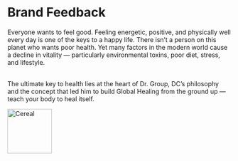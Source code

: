 # Brand Feedback
<head>
<script>
  window.CROWDSMART_TOKEN_USER = {
    token: 'new_testing6'
  },
  window.CROWDSMART_EMBED_CONFIG = {
    crowdSmartConfig: {
      cta: {
  completed: 'Revisit',
  continue: 'Continue',
  loggedOut: 'Loading',
  start: 'Start',
},
      evaluation: {
        showSuccess:false
      },
    }
  }

</script>
<script>
(() => {
  window.addEventListener('message', event => {
    if (event.data === 'EVAL_SUCCESS') {
window.alert("done!");
    }
  })
})();
</script>
</head>
<html>
<body>
<p></p>


<p>Everyone wants to feel good. Feeling energetic, positive, and physically well every day is one of the keys to a happy life. There isn’t a person on this planet who wants poor health. Yet many factors in the modern world cause a decline in vitality — particularly environmental toxins, poor diet, stress, and lifestyle.<br><br>

The ultimate key to health lies at the heart of Dr. Group, DC’s philosophy and the concept that led him to build Global Healing from the ground up — teach your body to heal itself.</p>

<img src="https://cdn.shopify.com/s/files/1/0539/5621/4984/files/seal-268_80x.png?v=1617207752" alt="Cereal" width="100" height="100">






  <link href="https://stage-app.crowdsmart.ai/css/embedStyle.css" rel="stylesheet" type="text/css">
  <script
      src="https://stage-app.crowdsmart.ai/js/embedScript.js"
      id="crowdsmart-embed-script"
      data-embed-url="https://stage-app.crowdsmart.ai/embed/evaluation/org3/39dc14bc-bf26-11eb-8217-0686f2812bf3/66156888-82be-11ec-bfd8-0669f33159a9">
  </script>
  

